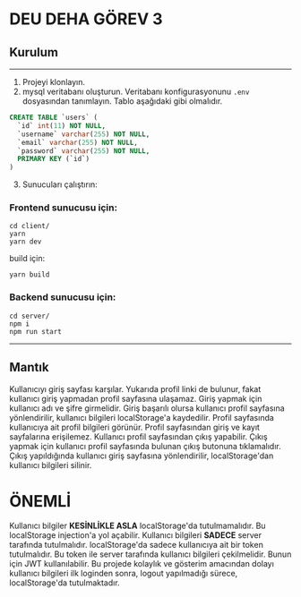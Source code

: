 # DEU DEHA GÖREV 3

## Kurulum

---

1. Projeyi klonlayın.
2. mysql veritabanı oluşturun. Veritabanı konfigurasyonunu `.env` dosyasından tanımlayın. Tablo aşağıdaki gibi olmalıdır.
```sql
CREATE TABLE `users` (
  `id` int(11) NOT NULL,
  `username` varchar(255) NOT NULL,
  `email` varchar(255) NOT NULL,
  `password` varchar(255) NOT NULL,
  PRIMARY KEY (`id`)
)
```
3. Sunucuları çalıştırın:

### Frontend sunucusu için:
```
cd client/
yarn
yarn dev
```

build için:
```
yarn build
```

### Backend sunucusu için:
```
cd server/
npm i
npm run start
```

---

## Mantık
Kullanıcıyı giriş sayfası karşılar. Yukarıda profil linki de bulunur, fakat kullanıcı giriş yapmadan profil sayfasına ulaşamaz. Giriş yapmak için kullanıcı adı ve şifre girmelidir. Giriş başarılı olursa kullanıcı profil sayfasına yönlendirilir, kullanıcı bilgileri localStorage'a kaydedilir. Profil sayfasında kullanıcıya ait profil bilgileri görünür. Profil sayfasından giriş ve kayıt sayfalarına erişilemez. Kullanıcı profil sayfasından çıkış yapabilir. Çıkış yapmak için kullanıcı profil sayfasında bulunan çıkış butonuna tıklamalıdır. Çıkış yapıldığında kullanıcı giriş sayfasına yönlendirilir, localStorage'dan kullanıcı bilgileri silinir.

# ÖNEMLİ
Kullanıcı bilgiler **KESİNLİKLE ASLA** localStorage'da tutulmamalıdır. Bu localStorage injection'a yol açabilir. Kullanıcı bilgileri **SADECE** server tarafında tutulmalıdır. localStorage'da sadece kullanıcıya ait bir token tutulmalıdır. Bu token ile server tarafında kullanıcı bilgileri çekilmelidir. Bunun için JWT kullanılabilir. Bu projede kolaylık ve gösterim amacından dolayı kullanıcı bilgileri ilk loginden sonra, logout yapılmadığı sürece, localStorage'da tutulmaktadır.